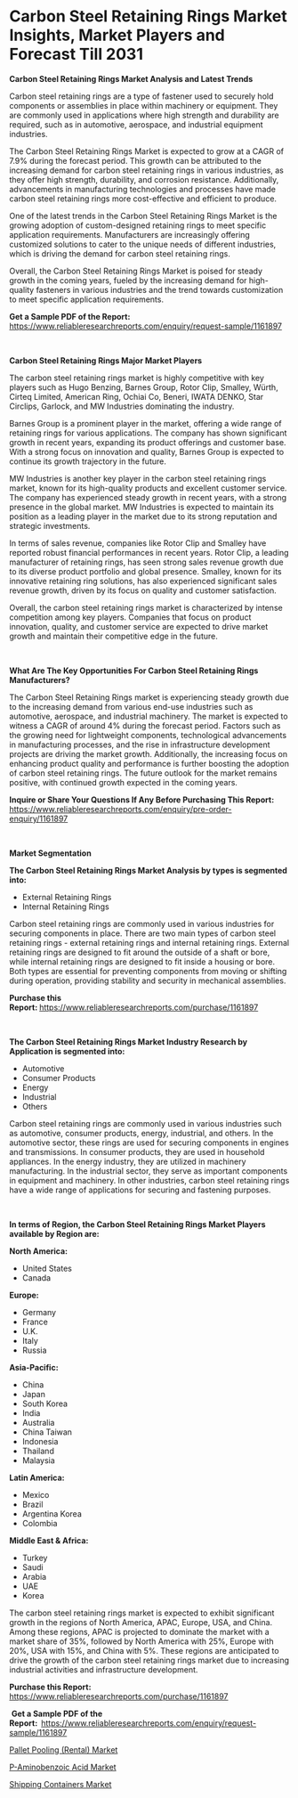 <p><h1>Carbon Steel Retaining Rings Market Insights, Market Players and Forecast Till 2031</h1></p><p><strong>Carbon Steel Retaining Rings Market Analysis and Latest Trends</strong></p>
<p><p>Carbon steel retaining rings are a type of fastener used to securely hold components or assemblies in place within machinery or equipment. They are commonly used in applications where high strength and durability are required, such as in automotive, aerospace, and industrial equipment industries.</p><p>The Carbon Steel Retaining Rings Market is expected to grow at a CAGR of 7.9% during the forecast period. This growth can be attributed to the increasing demand for carbon steel retaining rings in various industries, as they offer high strength, durability, and corrosion resistance. Additionally, advancements in manufacturing technologies and processes have made carbon steel retaining rings more cost-effective and efficient to produce.</p><p>One of the latest trends in the Carbon Steel Retaining Rings Market is the growing adoption of custom-designed retaining rings to meet specific application requirements. Manufacturers are increasingly offering customized solutions to cater to the unique needs of different industries, which is driving the demand for carbon steel retaining rings.</p><p>Overall, the Carbon Steel Retaining Rings Market is poised for steady growth in the coming years, fueled by the increasing demand for high-quality fasteners in various industries and the trend towards customization to meet specific application requirements.</p></p>
<p><strong>Get a Sample PDF of the Report:&nbsp;</strong> <a href="https://www.reliableresearchreports.com/enquiry/request-sample/1161897">https://www.reliableresearchreports.com/enquiry/request-sample/1161897</a></p>
<p>&nbsp;</p>
<p><strong>Carbon Steel Retaining Rings Major Market Players</strong></p>
<p><p>The carbon steel retaining rings market is highly competitive with key players such as Hugo Benzing, Barnes Group, Rotor Clip, Smalley, Würth, Cirteq Limited, American Ring, Ochiai Co, Beneri, IWATA DENKO, Star Circlips, Garlock, and MW Industries dominating the industry.</p><p>Barnes Group is a prominent player in the market, offering a wide range of retaining rings for various applications. The company has shown significant growth in recent years, expanding its product offerings and customer base. With a strong focus on innovation and quality, Barnes Group is expected to continue its growth trajectory in the future.</p><p>MW Industries is another key player in the carbon steel retaining rings market, known for its high-quality products and excellent customer service. The company has experienced steady growth in recent years, with a strong presence in the global market. MW Industries is expected to maintain its position as a leading player in the market due to its strong reputation and strategic investments.</p><p>In terms of sales revenue, companies like Rotor Clip and Smalley have reported robust financial performances in recent years. Rotor Clip, a leading manufacturer of retaining rings, has seen strong sales revenue growth due to its diverse product portfolio and global presence. Smalley, known for its innovative retaining ring solutions, has also experienced significant sales revenue growth, driven by its focus on quality and customer satisfaction.</p><p>Overall, the carbon steel retaining rings market is characterized by intense competition among key players. Companies that focus on product innovation, quality, and customer service are expected to drive market growth and maintain their competitive edge in the future.</p></p>
<p>&nbsp;</p>
<p><strong>What Are The Key Opportunities For Carbon Steel Retaining Rings Manufacturers?</strong></p>
<p><p>The Carbon Steel Retaining Rings market is experiencing steady growth due to the increasing demand from various end-use industries such as automotive, aerospace, and industrial machinery. The market is expected to witness a CAGR of around 4% during the forecast period. Factors such as the growing need for lightweight components, technological advancements in manufacturing processes, and the rise in infrastructure development projects are driving the market growth. Additionally, the increasing focus on enhancing product quality and performance is further boosting the adoption of carbon steel retaining rings. The future outlook for the market remains positive, with continued growth expected in the coming years.</p></p>
<p><strong>Inquire or Share Your Questions If Any Before Purchasing This Report:</strong> <a href="https://www.reliableresearchreports.com/enquiry/pre-order-enquiry/1161897">https://www.reliableresearchreports.com/enquiry/pre-order-enquiry/1161897</a></p>
<p>&nbsp;</p>
<p><strong>Market Segmentation</strong></p>
<p><strong>The Carbon Steel Retaining Rings Market Analysis by types is segmented into:</strong></p>
<p><ul><li>External Retaining Rings</li><li>Internal Retaining Rings</li></ul></p>
<p><p>Carbon steel retaining rings are commonly used in various industries for securing components in place. There are two main types of carbon steel retaining rings - external retaining rings and internal retaining rings. External retaining rings are designed to fit around the outside of a shaft or bore, while internal retaining rings are designed to fit inside a housing or bore. Both types are essential for preventing components from moving or shifting during operation, providing stability and security in mechanical assemblies.</p></p>
<p><strong>Purchase this Report:&nbsp;</strong><a href="https://www.reliableresearchreports.com/purchase/1161897">https://www.reliableresearchreports.com/purchase/1161897</a></p>
<p>&nbsp;</p>
<p><strong>The Carbon Steel Retaining Rings Market Industry Research by Application is segmented into:</strong></p>
<p><ul><li>Automotive</li><li>Consumer Products</li><li>Energy</li><li>Industrial</li><li>Others</li></ul></p>
<p><p>Carbon steel retaining rings are commonly used in various industries such as automotive, consumer products, energy, industrial, and others. In the automotive sector, these rings are used for securing components in engines and transmissions. In consumer products, they are used in household appliances. In the energy industry, they are utilized in machinery manufacturing. In the industrial sector, they serve as important components in equipment and machinery. In other industries, carbon steel retaining rings have a wide range of applications for securing and fastening purposes.</p></p>
<p>&nbsp;</p>
<p><strong>In terms of Region, the Carbon Steel Retaining Rings Market Players available by Region are:</strong></p>
<p>
    <p> <strong> North America: </strong>
        <ul>
            <li>United States</li>
            <li>Canada</li>
        </ul>
        </p> 
    <p> <strong> Europe: </strong>
        <ul>
            <li>Germany</li>
            <li>France</li>
            <li>U.K.</li>
            <li>Italy</li>
            <li>Russia</li>
        </ul>
        </p> 
    <p> <strong> Asia-Pacific: </strong>
        <ul>
            <li>China</li>
            <li>Japan</li>
            <li>South Korea</li>
            <li>India</li>
            <li>Australia</li>
            <li>China Taiwan</li>
            <li>Indonesia</li>
            <li>Thailand</li>
            <li>Malaysia</li>
        </ul>
        </p> 
    <p> <strong> Latin America: </strong>
        <ul>
            <li>Mexico</li>
            <li>Brazil</li>
            <li>Argentina Korea</li>
            <li>Colombia</li>
        </ul>
        </p> 
    <p> <strong> Middle East & Africa: </strong>
        <ul>
            <li>Turkey</li>
            <li>Saudi</li>
            <li>Arabia</li>
            <li>UAE</li>
            <li>Korea</li>
        </ul>
    </p>
    </p>
<p><p>The carbon steel retaining rings market is expected to exhibit significant growth in the regions of North America, APAC, Europe, USA, and China. Among these regions, APAC is projected to dominate the market with a market share of 35%, followed by North America with 25%, Europe with 20%, USA with 15%, and China with 5%. These regions are anticipated to drive the growth of the carbon steel retaining rings market due to increasing industrial activities and infrastructure development.</p></p>
<p><strong>Purchase this Report: </strong><a href="https://www.reliableresearchreports.com/purchase/1161897">https://www.reliableresearchreports.com/purchase/1161897</a></p>
<p>&nbsp;<strong>Get a Sample PDF of the Report:&nbsp;&nbsp;</strong><a href="https://www.reliableresearchreports.com/enquiry/request-sample/1161897">https://www.reliableresearchreports.com/enquiry/request-sample/1161897</a></p>
<p><strong></strong></p>
<p><p><a href="https://github.com/jaidynmorantestelletmjzya/Market-Research-Report-List-1/blob/main/pallet-pooling-rental-market.md">Pallet Pooling (Rental) Market</a></p><p><a href="https://github.com/ruddyyedelwadw/Market-Research-Report-List-1/blob/main/p-aminobenzoic-acid-market.md">P-Aminobenzoic Acid Market</a></p><p><a href="https://github.com/juniordelafrance/Market-Research-Report-List-2/blob/main/shipping-containers-market.md">Shipping Containers Market</a></p></p>